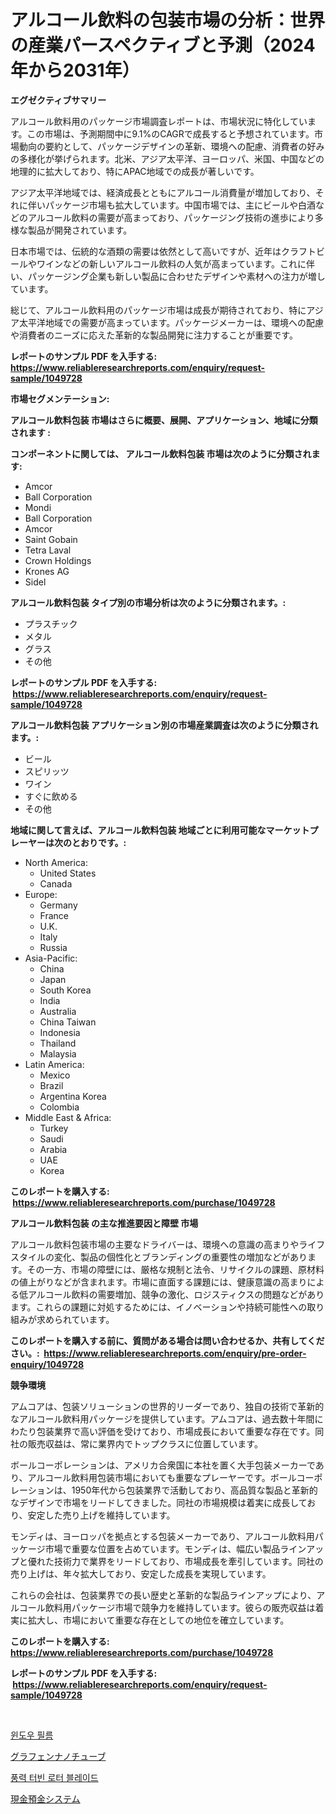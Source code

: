 <p><h1>アルコール飲料の包装市場の分析：世界の産業パースペクティブと予測（2024年から2031年）</h1></p><p><strong>エグゼクティブサマリー</strong></p>
<p><p>アルコール飲料用のパッケージ市場調査レポートは、市場状況に特化しています。この市場は、予測期間中に9.1%のCAGRで成長すると予想されています。市場動向の要約として、パッケージデザインの革新、環境への配慮、消費者の好みの多様化が挙げられます。北米、アジア太平洋、ヨーロッパ、米国、中国などの地理的に拡大しており、特にAPAC地域での成長が著しいです。</p><p>アジア太平洋地域では、経済成長とともにアルコール消費量が増加しており、それに伴いパッケージ市場も拡大しています。中国市場では、主にビールや白酒などのアルコール飲料の需要が高まっており、パッケージング技術の進歩により多様な製品が開発されています。</p><p>日本市場では、伝統的な酒類の需要は依然として高いですが、近年はクラフトビールやワインなどの新しいアルコール飲料の人気が高まっています。これに伴い、パッケージング企業も新しい製品に合わせたデザインや素材への注力が増しています。</p><p>総じて、アルコール飲料用のパッケージ市場は成長が期待されており、特にアジア太平洋地域での需要が高まっています。パッケージメーカーは、環境への配慮や消費者のニーズに応えた革新的な製品開発に注力することが重要です。</p></p>
<p><strong>レポートのサンプル PDF を入手する: <a href="https://www.reliableresearchreports.com/enquiry/request-sample/1049728">https://www.reliableresearchreports.com/enquiry/request-sample/1049728</a></strong></p>
<p><strong>市場セグメンテーション:</strong></p>
<p><strong> アルコール飲料包装 市場はさらに概要、展開、アプリケーション、地域に分類されます :</strong></p>
<p><strong>コンポーネントに関しては、 アルコール飲料包装 市場は次のように分類されます: &nbsp;</strong></p>
<p><ul><li>Amcor</li><li>Ball Corporation</li><li>Mondi</li><li>Ball Corporation</li><li>Amcor</li><li>Saint Gobain</li><li>Tetra Laval</li><li>Crown Holdings</li><li>Krones AG</li><li>Sidel</li></ul></p>
<p><strong> アルコール飲料包装 タイプ別の市場分析は次のように分類されます。:</strong></p>
<p><ul><li>プラスチック</li><li>メタル</li><li>グラス</li><li>その他</li></ul></p>
<p><strong>レポートのサンプル PDF を入手する: &nbsp;<a href="https://www.reliableresearchreports.com/enquiry/request-sample/1049728">https://www.reliableresearchreports.com/enquiry/request-sample/1049728</a></strong></p>
<p><strong> アルコール飲料包装 アプリケーション別の市場産業調査は次のように分類されます。:</strong></p>
<p><ul><li>ビール</li><li>スピリッツ</li><li>ワイン</li><li>すぐに飲める</li><li>その他</li></ul></p>
<p><strong>地域に関して言えば、アルコール飲料包装 地域ごとに利用可能なマーケットプレーヤーは次のとおりです。:</strong></p>
<p><ul>
    <li>
        North America:
        <ul>
            <li>United States</li>
            <li>Canada</li>
        </ul>
    </li>
    <li>
        Europe:
        <ul>
            <li>Germany</li>
            <li>France</li>
            <li>U.K.</li>
            <li>Italy</li>
            <li>Russia</li>
        </ul>
    </li>
    <li>
        Asia-Pacific:
        <ul>
            <li>China</li>
            <li>Japan</li>
            <li>South Korea</li>
            <li>India</li>
            <li>Australia</li>
            <li>China Taiwan</li>
            <li>Indonesia</li>
            <li>Thailand</li>
            <li>Malaysia</li>
        </ul>
    </li>
    <li>
        Latin America:
        <ul>
            <li>Mexico</li>
            <li>Brazil</li>
            <li>Argentina Korea</li>
            <li>Colombia</li>
        </ul>
    </li>
    <li>
        Middle East & Africa:
        <ul>
            <li>Turkey</li>
            <li>Saudi</li>
            <li>Arabia</li>
            <li>UAE</li>
            <li>Korea</li>
        </ul>
    </li>
    </ul></p>
<p><strong>このレポートを購入する: &nbsp;<a href="https://www.reliableresearchreports.com/purchase/1049728">https://www.reliableresearchreports.com/purchase/1049728</a></strong></p>
<p><strong>アルコール飲料包装 の主な推進要因と障壁 市場</strong></p>
<p><p>アルコール飲料包装市場の主要なドライバーは、環境への意識の高まりやライフスタイルの変化、製品の個性化とブランディングの重要性の増加などがあります。その一方、市場の障壁には、厳格な規制と法令、リサイクルの課題、原材料の値上がりなどが含まれます。市場に直面する課題には、健康意識の高まりによる低アルコール飲料の需要増加、競争の激化、ロジスティクスの問題などがあります。これらの課題に対処するためには、イノベーションや持続可能性への取り組みが求められています。</p></p>
<p><strong>このレポートを購入する前に、質問がある場合は問い合わせるか、共有してください。:&nbsp; <a href="https://www.reliableresearchreports.com/enquiry/pre-order-enquiry/1049728">https://www.reliableresearchreports.com/enquiry/pre-order-enquiry/1049728</a></strong></p>
<p><strong>競争環境</strong></p>
<p><p>アムコアは、包装ソリューションの世界的リーダーであり、独自の技術で革新的なアルコール飲料用パッケージを提供しています。アムコアは、過去数十年間にわたり包装業界で高い評価を受けており、市場成長において重要な存在です。同社の販売収益は、常に業界内でトップクラスに位置しています。</p><p>ボールコーポレーションは、アメリカ合衆国に本社を置く大手包装メーカーであり、アルコール飲料用包装市場においても重要なプレーヤーです。ボールコーポレーションは、1950年代から包装業界で活動しており、高品質な製品と革新的なデザインで市場をリードしてきました。同社の市場規模は着実に成長しており、安定した売り上げを維持しています。</p><p>モンディは、ヨーロッパを拠点とする包装メーカーであり、アルコール飲料用パッケージ市場で重要な位置を占めています。モンディは、幅広い製品ラインアップと優れた技術力で業界をリードしており、市場成長を牽引しています。同社の売り上げは、年々拡大しており、安定した成長を実現しています。</p><p>これらの会社は、包装業界での長い歴史と革新的な製品ラインアップにより、アルコール飲料用パッケージ市場で競争力を維持しています。彼らの販売収益は着実に拡大し、市場において重要な存在としての地位を確立しています。</p></p>
<p><strong>このレポートを購入する: &nbsp; <a href="https://www.reliableresearchreports.com/purchase/1049728">https://www.reliableresearchreports.com/purchase/1049728</a></strong></p>
<p><strong>レポートのサンプル PDF を入手する: &nbsp;<a href="https://www.reliableresearchreports.com/enquiry/request-sample/1049728">https://www.reliableresearchreports.com/enquiry/request-sample/1049728</a></strong><strong></strong></p>
<p>&nbsp;</p>
<p><p><a href="https://medium.com/@arthuralety6767836754/%EC%9C%88%EB%8F%84%EC%9A%B0-%ED%95%84%EB%A6%84-%EC%8B%9C%EC%9E%A5%EC%9D%80-%EC%8B%9C%EC%9E%A5-%EC%A0%90%EC%9C%A0%EC%9C%A8-%EC%8B%9C%EC%9E%A5-%EB%8F%99%ED%96%A5-%EB%B0%8F-%EC%8B%9C%EC%9E%A5-%EC%84%B1%EC%9E%A5%EC%97%90-%EB%8C%80%ED%95%9C-%EC%A0%95%EB%B3%B4%EB%A5%BC-%EC%A0%9C%EA%B3%B5%ED%95%A9%EB%8B%88%EB%8B%A4-11c176bb01af">윈도우 필름</a></p><p><a href="https://medium.com/@ryleebauch2023/%E3%82%B0%E3%83%A9%E3%83%95%E3%82%A7%E3%83%B3%E3%83%8A%E3%83%8E%E3%83%81%E3%83%A5%E3%83%BC%E3%83%96%E5%B8%82%E5%A0%B4%E3%83%AC%E3%83%9D%E3%83%BC%E3%83%88%E3%81%AF-%E3%81%93%E3%81%AE%E5%B8%82%E5%A0%B4%E3%81%AE%E6%9C%80%E6%96%B0%E3%81%AE%E3%83%88%E3%83%AC%E3%83%B3%E3%83%89%E3%81%A8%E6%88%90%E9%95%B7%E6%A9%9F%E4%BC%9A%E3%82%92%E6%98%8E%E3%82%89%E3%81%8B%E3%81%AB%E3%81%97%E3%81%A6%E3%81%84%E3%81%BE%E3%81%99-71d886df66c8">グラフェンナノチューブ</a></p><p><a href="https://medium.com/@costelcaramitru2022/%ED%92%8D%EB%A0%A5%ED%84%B0%EB%B9%88-%EB%A1%9C%ED%84%B0-%EB%82%A0%EA%B0%9C-%EC%8B%9C%EC%9E%A5-%EB%B6%84%EC%84%9D-%EA%B7%B8-cagr-%EC%8B%9C%EC%9E%A5-%EC%84%B8%EB%B6%84%ED%99%94-%EB%B0%8F-%EA%B8%80%EB%A1%9C%EB%B2%8C-%EC%82%B0%EC%97%85-%EA%B0%9C%EC%9A%94-4b8f0c94727c">풍력 터빈 로터 블레이드</a></p><p><a href="https://medium.com/@alletty768546/%E7%8F%BE%E9%87%91%E9%A0%90%E5%85%A5%E3%82%8C%E3%82%B7%E3%82%B9%E3%83%86%E3%83%A0%E5%B8%82%E5%A0%B4-%E5%B8%82%E5%A0%B4%E3%82%B7%E3%82%A7%E3%82%A2-%E5%B8%82%E5%A0%B4%E3%83%88%E3%83%AC%E3%83%B3%E3%83%89-%E3%81%8A%E3%82%88%E3%81%B3%E5%B0%86%E6%9D%A5%E3%81%AE%E6%88%90%E9%95%B7%E3%82%92%E6%8E%A2%E3%82%8B-a7d4366733e9">現金預金システム</a></p></p>